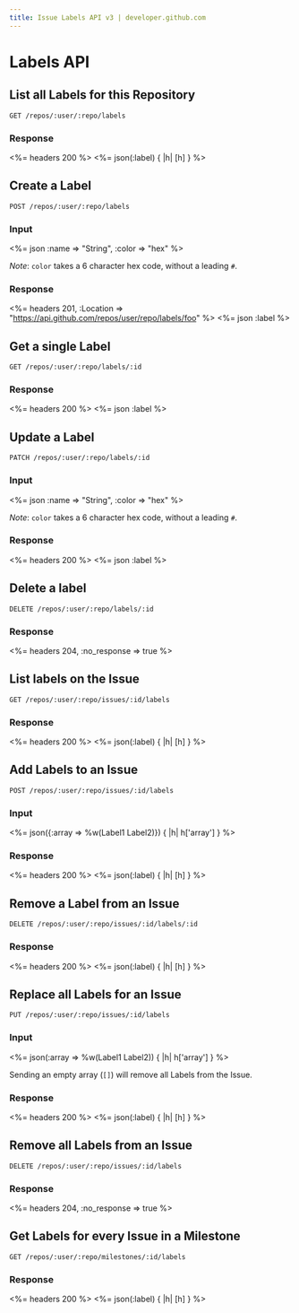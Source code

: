 ```yaml
---
title: Issue Labels API v3 | developer.github.com
---
```


# Labels API

## List all Labels for this Repository

    GET /repos/:user/:repo/labels

### Response

<%= headers 200 %>
<%= json(:label) { |h| [h] } %>

## Create a Label

    POST /repos/:user/:repo/labels

### Input

<%= json :name => "String", :color => "hex" %>

*Note*: `color` takes a 6 character hex code, without a leading `#`.

### Response

<%= headers 201,
      :Location =>
"https://api.github.com/repos/user/repo/labels/foo" %>
<%= json :label %>

## Get a single Label

    GET /repos/:user/:repo/labels/:id

### Response

<%= headers 200 %>
<%= json :label %>

## Update a Label

    PATCH /repos/:user/:repo/labels/:id

### Input

<%= json :name => "String", :color => "hex" %>

*Note*: `color` takes a 6 character hex code, without a leading `#`.

### Response

<%= headers 200 %>
<%= json :label %>

## Delete a label

    DELETE /repos/:user/:repo/labels/:id

### Response

<%= headers 204, :no_response => true %>

## List labels on the Issue

    GET /repos/:user/:repo/issues/:id/labels

### Response

<%= headers 200 %>
<%= json(:label) { |h| [h] } %>

## Add Labels to an Issue

    POST /repos/:user/:repo/issues/:id/labels

### Input
<%= json({:array => %w(Label1 Label2)}) { |h| h['array'] } %>

### Response

<%= headers 200 %>
<%= json(:label) { |h| [h] } %>

## Remove a Label from an Issue

    DELETE /repos/:user/:repo/issues/:id/labels/:id

### Response

<%= headers 200 %>
<%= json(:label) { |h| [h] } %>

## Replace all Labels for an Issue

    PUT /repos/:user/:repo/issues/:id/labels

### Input
<%= json(:array => %w(Label1 Label2)) { |h| h['array'] } %>

Sending an empty array (`[]`) will remove all Labels from the Issue.

### Response

<%= headers 200 %>
<%= json(:label) { |h| [h] } %>

## Remove all Labels from an Issue

    DELETE /repos/:user/:repo/issues/:id/labels

### Response

<%= headers 204, :no_response => true %>

## Get Labels for every Issue in a Milestone

    GET /repos/:user/:repo/milestones/:id/labels

### Response

<%= headers 200 %>
<%= json(:label) { |h| [h] } %>

